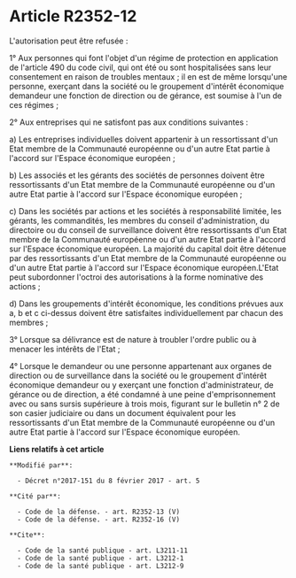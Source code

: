 # Article R2352-12

L'autorisation peut être refusée : 

1° Aux personnes qui font l'objet d'un régime de protection en application de l'article 490 du code civil, qui ont été ou
sont hospitalisées sans leur consentement en raison de troubles mentaux ; il en est de même lorsqu'une personne, exerçant
dans la société ou le groupement d'intérêt économique demandeur une fonction de direction ou de gérance, est soumise à l'un
de ces régimes ; 

2° Aux entreprises qui ne satisfont pas aux conditions suivantes : 

a) Les entreprises individuelles doivent appartenir à un ressortissant d'un Etat membre de la Communauté européenne ou d'un
autre Etat partie à l'accord sur l'Espace économique européen ; 

b) Les associés et les gérants des sociétés de personnes doivent être ressortissants d'un Etat membre de la Communauté
européenne ou d'un autre Etat partie à l'accord sur l'Espace économique européen ; 

c) Dans les sociétés par actions et les sociétés à responsabilité limitée, les gérants, les commandités, les membres du
conseil d'administration, du directoire ou du conseil de surveillance doivent être ressortissants d'un Etat membre de la
Communauté européenne ou d'un autre Etat partie à l'accord sur l'Espace économique européen. La majorité du capital doit être
détenue par des ressortissants d'un Etat membre de la Communauté européenne ou d'un autre Etat partie à l'accord sur l'Espace
économique européen.L'Etat peut subordonner l'octroi des autorisations à la forme nominative des actions ; 

d) Dans les groupements d'intérêt économique, les conditions prévues aux a, b et c ci-dessus doivent être satisfaites
individuellement par chacun des membres ; 

3° Lorsque sa délivrance est de nature à troubler l'ordre public ou à menacer les intérêts de l'Etat ; 

4° Lorsque le demandeur ou une personne appartenant aux organes de direction ou de surveillance dans la société ou le
groupement d'intérêt économique demandeur ou y exerçant une fonction d'administrateur, de gérance ou de direction, a été
condamné à une peine d'emprisonnement avec ou sans sursis supérieure à trois mois, figurant sur le bulletin n° 2 de son
casier judiciaire ou dans un document équivalent pour les ressortissants d'un Etat membre de la Communauté européenne ou d'un
autre Etat partie à l'accord sur l'Espace économique européen.

**Liens relatifs à cet article**

	**Modifié par**:

	  - Décret n°2017-151 du 8 février 2017 - art. 5

	**Cité par**:

	  - Code de la défense. - art. R2352-13 (V)
	  - Code de la défense. - art. R2352-16 (V)

	**Cite**:

	  - Code de la santé publique - art. L3211-11
	  - Code de la santé publique - art. L3212-1
	  - Code de la santé publique - art. L3212-9
